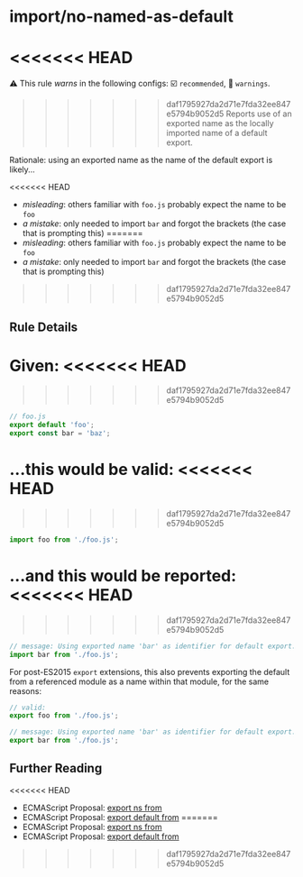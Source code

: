 # import/no-named-as-default

<<<<<<< HEAD
=======
⚠️ This rule _warns_ in the following configs: ☑️ `recommended`, 🚸 `warnings`.

<!-- end auto-generated rule header -->

>>>>>>> daf1795927da2d71e7fda32ee847e5794b9052d5
Reports use of an exported name as the locally imported name of a default export.

Rationale: using an exported name as the name of the default export is likely...

<<<<<<< HEAD
- *misleading*: others familiar with `foo.js` probably expect the name to be `foo`
- *a mistake*: only needed to import `bar` and forgot the brackets (the case that is prompting this)
=======
 - _misleading_: others familiar with `foo.js` probably expect the name to be `foo`
 - _a mistake_: only needed to import `bar` and forgot the brackets (the case that is prompting this)
>>>>>>> daf1795927da2d71e7fda32ee847e5794b9052d5

## Rule Details

Given:
<<<<<<< HEAD
=======

>>>>>>> daf1795927da2d71e7fda32ee847e5794b9052d5
```js
// foo.js
export default 'foo';
export const bar = 'baz';
```

...this would be valid:
<<<<<<< HEAD
=======

>>>>>>> daf1795927da2d71e7fda32ee847e5794b9052d5
```js
import foo from './foo.js';
```

...and this would be reported:
<<<<<<< HEAD
=======

>>>>>>> daf1795927da2d71e7fda32ee847e5794b9052d5
```js
// message: Using exported name 'bar' as identifier for default export.
import bar from './foo.js';
```

For post-ES2015 `export` extensions, this also prevents exporting the default from a referenced module as a name within that module, for the same reasons:

```js
// valid:
export foo from './foo.js';

// message: Using exported name 'bar' as identifier for default export.
export bar from './foo.js';
```

## Further Reading

<<<<<<< HEAD
- ECMAScript Proposal: [export ns from]
- ECMAScript Proposal: [export default from]
=======
 - ECMAScript Proposal: [export ns from]
 - ECMAScript Proposal: [export default from]
>>>>>>> daf1795927da2d71e7fda32ee847e5794b9052d5

[export ns from]: https://github.com/leebyron/ecmascript-export-ns-from
[export default from]: https://github.com/leebyron/ecmascript-export-default-from
